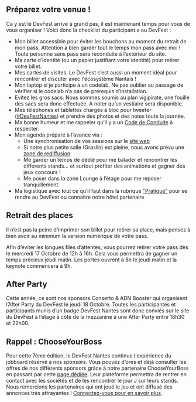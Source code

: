 ## Préparez votre venue ! 
Ca y est le DevFest arrive à grand pas, il est maintenant temps pour vous de vous organiser ! 
Voici donc la checklist du participant.e au DevFest : 
* Mon billet accessible pour éviter les bouchons au moment du retrait de mon pass. Attention à bien garder tout le temps mon pass avec moi ! Toute personne sans pass sera reconduite à l’extérieur du site.
* Ma carte d’identité (ou un papier justifiant votre identité) pour retirer votre billet.
* Mes cartes de visites. Le DevFest c’est aussi un moment idéal pour rencontrer et discuter avec l'écosystème Nantais !
* Mon laptop si je participe à un codelab. Ne pas oublier au passage de vérifier si le codelab n’a pas de prérequis d’installation. 
* Evitez les gros sacs. Nous sommes soumis au plan vigipirate, une fouille des sacs sera donc effectuée. A noter qu’un vestiaire sera disponible.
* Mes téléphones et tablettes chargés à bloc pour tweeter ([#DevFestNantes](https://twitter.com/search?q=%23devfestnantes&src=typd)) et prendre des photos et des notes toute la journée.
* Ma bonne humeur et me rappeler qu’il y a un [Code de Conduite](https://devfest.gdgnantes.com/cod/) à respecter.
* Mon agenda préparé à l’avance via :
  * Une synchronisation de vos sessions sur le [site web](https://devfest.gdgnantes.com/)
  * Si notre plus petite salle (Graslin) est pleine, nous avons prévu une [zone de rediffusion](https://devfest.gdgnantes.com/attending/)
  * Me garder un temps de dédié pour me balader et rencontrer les différents stands… et surtout profiter des animations et gagner des jeux concours !
  * Me poser dans la zone Lounge à l’étage pour me reposer tranquillement.
* Ma logistique avec tout ce qu’il faut dans la rubrique ["Pratique"](https://devfest.gdgnantes.com/attending/) pour se rendre au DevFest ou connaitre notre hôtel partenaire

## Retrait des places
Il n’est pas la peine d’imprimer son billet pour retirer sa place, mais pensez à bien avoir au minimum la version numérique de votre pass.

Afin d’éviter les longues files d’attentes, vous pourrez retirer votre pass dès le mercredi 17 Octobre de 12h à 16h. Cela vous permettra de gagner un temps précieux jeudi matin. Les portes ouvrent à 8h le jeudi matin et la keynote commencera à 9h.

## After Party
Cette année, ce sont nos sponsors Conserto & ADN Booster qui organisent l’After Party du DevFest le jeudi 18 Octobre. Toutes les participantes et participants munis d’un badge DevFest Nantes sont donc conviés sur le site du DevFest à l’étage à côté de la mezzanine à une After Party entre 18h30 et 22h00.

## Rappel : ChooseYourBoss
Pour cette 7ème édition, le DevFest Nantes continue l'expérience du jobboard réservé à nos sponsors. Vous pouvez d’ores et déjà consulter les offres de nos différents sponsors grâce à notre partenaire ChooseYourBoss en passant par cette [page dédiée](https://www.chooseyourboss.com/events/devfest-nantes-2018/). Leur plateforme permettra de rentrer en contact avec les sociétés et de les rencontrer le jour J sur leurs stands. Nous remercions les partenaires qui ont joué le jeu et ont diffusé des annonces très attrayantes ! [Connectez-vous pour en savoir plus](https://www.chooseyourboss.com/events/devfest-nantes-2018/).
